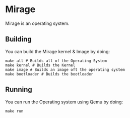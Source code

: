 # Mirage
Mirage is an operating system.

## Building

You can build the Mirage kernel & Image by doing:
```
make all # Builds all of the Operating System
make kernel # Builds the Kernel
make image # Builds an image oft the operating system
make bootloader # Builds the bootloader
```

## Running

You can run the Operating system using Qemu by doing:
```
make run
```